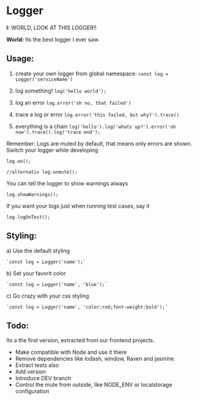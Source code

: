 # Logger

**I:** WORLD, LOOK AT THIS LOGGER!!

**World:** Its the best logger I ever saw.


## Usage:

1. create your own logger from global namespace:
	`const log = Logger('serviceName')`

2. log something!
	`log('hello world');`

3. log an error
	`log.error('oh no, that failed')`

4. trace a log or error
	`log.error('this failed, but why?').trace()`

5. everything is a chain
	`log('hello').log('whats up?').error('oh now').trace().log('trace end');`

Remember: Logs are muted by default, that means only errors are shown. Switch your logger while developing

	log.on();

	//alternativ log.unmute();

You can tell the logger to show warnings always

	log.showWarnings();

If you want your logs just when running test cases, say it

	log.logOnTest();


## Styling:

a) Use the default styling

	`const log = Logger('name');`

b) Set your favorit color

	`const log = Logger('name', 'blue');`

c) Go crazy with your css styling

	`const log = Logger('name', 'color:red;font-weight:bold');`


## Todo:

Its a the first version, extracted from our frontend projects.

- Make compatible with Node and use it there
- Remove dependencies like lodash, window, Raven and jasmine
- Extract tests also
- Add version
- Introduce DEV branch
- Control the mute from outside, like NODE_ENV or localstorage configuration